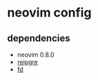 # neovim config

## dependencies

- neovim 0.8.0
- [reipgre](https://github.com/BurntSushi/ripgrep)
- [fd](https://github.com/sharkdp/fd)

